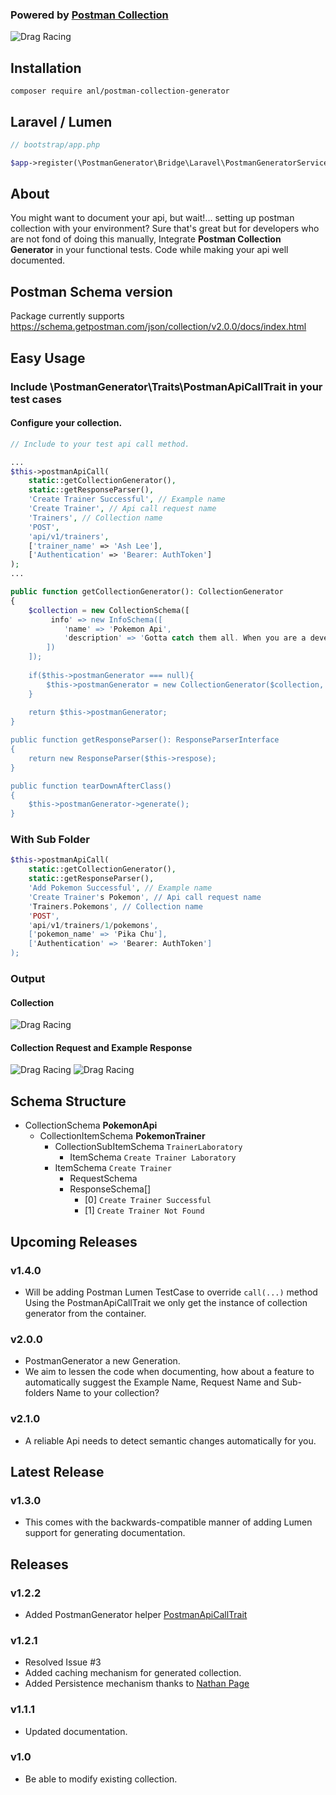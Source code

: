 ### Powered by [Postman Collection](https://www.getpostman.com/collection)

![Drag Racing](postman-logo.svg)

## Installation
```
composer require anl/postman-collection-generator
```

## Laravel / Lumen
```php
// bootstrap/app.php

$app->register(\PostmanGenerator\Bridge\Laravel\PostmanGeneratorServiceProvider);
```

## About

You might want to document your api, but wait!... setting up postman collection
with your environment?
Sure that's great but for developers who are not fond of doing this manually,
Integrate **Postman Collection Generator** in your functional tests.
Code while making your api well documented.

## Postman Schema version
Package currently supports https://schema.getpostman.com/json/collection/v2.0.0/docs/index.html

## Easy Usage
### Include \PostmanGenerator\Traits\PostmanApiCallTrait in your test cases

#### Configure your collection.
```php
// Include to your test api call method.

...
$this->postmanApiCall(
    static::getCollectionGenerator(),
    static::getResponseParser(),
    'Create Trainer Successful', // Example name
    'Create Trainer', // Api call request name
    'Trainers', // Collection name
    'POST',
    'api/v1/trainers',
    ['trainer_name' => 'Ash Lee'],
    ['Authentication' => 'Bearer: AuthToken']
);
...

public function getCollectionGenerator(): CollectionGenerator
{
    $collection = new CollectionSchema([
         info' => new InfoSchema([
            'name' => 'Pokemon Api',
            'description' => 'Gotta catch them all. When you are a developer but loves pokemon.'
        ])
    ]);
    
    if($this->postmanGenerator === null){
        $this->postmanGenerator = new CollectionGenerator($collection, new Config());
    }
    
    return $this->postmanGenerator;
}

public function getResponseParser(): ResponseParserInterface
{
    return new ResponseParser($this->respose);
}

public function tearDownAfterClass()
{
    $this->postmanGenerator->generate();
}
```

### With Sub Folder
```php
$this->postmanApiCall(
    static::getCollectionGenerator(),
    static::getResponseParser(),
    'Add Pokemon Successful', // Example name
    'Create Trainer's Pokemon', // Api call request name
    'Trainers.Pokemons', // Collection name
    'POST',
    'api/v1/trainers/1/pokemons',
    ['pokemon_name' => 'Pika Chu'],
    ['Authentication' => 'Bearer: AuthToken']
);
```

### Output
#### Collection
![Drag Racing](collection.png)

#### Collection Request and Example Response
![Drag Racing](example.png)
![Drag Racing](example-2.png)


## Schema Structure
- CollectionSchema **PokemonApi**
    - CollectionItemSchema **PokemonTrainer**
        - CollectionSubItemSchema ```TrainerLaboratory```
            - ItemSchema ```Create Trainer Laboratory```
        - ItemSchema ```Create Trainer```
            - RequestSchema
            - ResponseSchema[]
                - [0] ```Create Trainer Successful```
                - [1] ```Create Trainer Not Found```
                
## Upcoming Releases
### v1.4.0
- Will be adding Postman Lumen TestCase to override ```call(...)``` method
Using the PostmanApiCallTrait we only get the instance of collection generator from the container.

### v2.0.0
- PostmanGenerator a new Generation. 
- We aim to lessen the code when documenting, how about a feature to automatically suggest
the Example Name, Request Name and Sub-folders Name to your collection?

### v2.1.0
- A reliable Api needs to detect semantic changes automatically for you.

## Latest Release
### v1.3.0
- This comes with the backwards-compatible manner of adding Lumen support 
for generating documentation.
                
## Releases
### v1.2.2
- Added PostmanGenerator helper [PostmanApiCallTrait](https://github.com/AlbertLabarento/postman-collection-generator/blob/master/src/Traits/PostmanApiCallTrait.php)
### v1.2.1
- Resolved Issue #3
- Added caching mechanism for generated collection.
- Added Persistence mechanism thanks to [Nathan Page](https://github.com/natepage)
### v1.1.1
- Updated documentation.
### v1.0
- Be able to modify existing collection.
